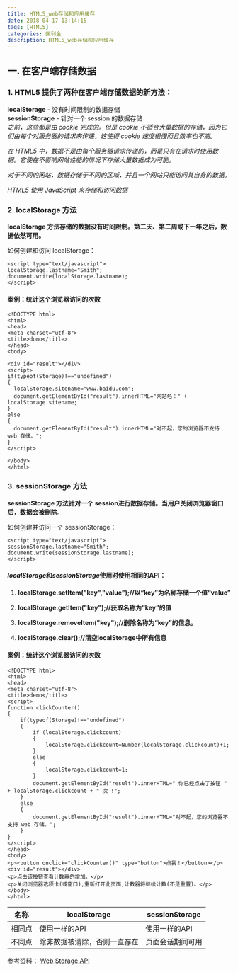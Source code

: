 ```yaml
---
title: HTML5_web存储和应用缓存
date: 2018-04-17 13:14:15
tags: [HTML5]
categories: 匡利金
description: HTML5_web存储和应用缓存
---
```

## 一. 在客户端存储数据
### 1. HTML5 提供了两种在客户端存储数据的新方法：

**localStorage** - 没有时间限制的数据存储  
**sessionStorage** - 针对一个 session 的数据存储  
*之前，这些都是由 cookie 完成的。但是 cookie 不适合大量数据的存储，因为它们由每个对服务器的请求来传递，这使得 cookie 速度很慢而且效率也不高。* 

*在 HTML5 中，数据不是由每个服务器请求传递的，而是只有在请求时使用数据。它使在不影响网站性能的情况下存储大量数据成为可能。*  

*对于不同的网站，数据存储于不同的区域，并且一个网站只能访问其自身的数据。*

*HTML5 使用 JavaScript 来存储和访问数据*
### 2. localStorage 方法
**localStorage 方法存储的数据没有时间限制。第二天、第二周或下一年之后，数据依然可用。**

如何创建和访问 localStorage：
``` html5
<script type="text/javascript">
localStorage.lastname="Smith";
document.write(localStorage.lastname);
</script>
```
#### 案例：统计这个浏览器访问的次数  

``` html5
<!DOCTYPE html>
<html>
<head>
<meta charset="utf-8">
<title>domo</title>
</head>
<body>

<div id="result"></div>
<script>
if(typeof(Storage)!=="undefined")
{
  localStorage.sitename="www.baidu.com";
  document.getElementById("result").innerHTML="网站名：" + localStorage.sitename;
}
else
{
  document.getElementById("result").innerHTML="对不起，您的浏览器不支持 web 存储。";
}
</script>

</body>
</html>
``` 
### 3. sessionStorage 方法
**sessionStorage 方法针对一个 session进行数据存储。当用户关闭浏览器窗口后，数据会被删除**。

如何创建并访问一个 sessionStorage：
``` html5
<script type="text/javascript">
sessionStorage.lastname="Smith";
document.write(sessionStorage.lastname);
</script>
``` 
#### *localStorage*和*sessionStorage*使用时使用相同的API：
1. **localStorage.setItem("key","value");//以“key”为名称存储一个值“value”**
2. **localStorage.getItem("key");//获取名称为“key”的值**
3. **localStorage.removeItem("key");//删除名称为“key”的信息。**

4. **localStorage.clear();//清空localStorage中所有信息**  

#### 案例：统计这个浏览器访问的次数
``` html5
<!DOCTYPE html>
<html>
<head>
<meta charset="utf-8">
<title>demo</title>	
<script>
function clickCounter()
{
	if(typeof(Storage)!=="undefined")
	{
		if (localStorage.clickcount)
		{
			localStorage.clickcount=Number(localStorage.clickcount)+1;
		}
		else
		{
			localStorage.clickcount=1;
		}
		document.getElementById("result").innerHTML=" 你已经点击了按钮 " + localStorage.clickcount + " 次 !";
	}
	else
	{
		document.getElementById("result").innerHTML="对不起，您的浏览器不支持 web 存储。";
	}
}
</script>
</head>
<body>
<p><button onclick="clickCounter()" type="button">点我！</button></p>
<div id="result"></div>
<p>点击该按钮查看计数器的增加。</p>
<p>关闭浏览器选项卡(或窗口),重新打开此页面,计数器将继续计数(不是重置)。</p>
</body>
</html>
``` 

名称| localStorage| sessionStorage
---|---|----
相同点|使用一样的API|使用一样的API
不同点|除非数据被清除，否则一直存在| 页面会话期间可用  

参考资料：
[Web Storage API](https://developer.mozilla.org/zh-CN/docs/Web/API/Web_Storage_API)

